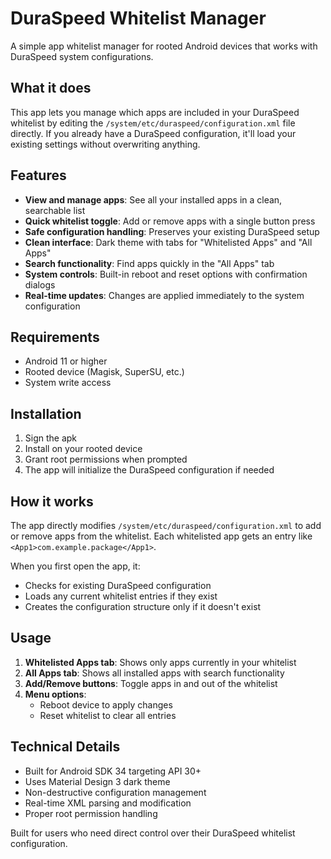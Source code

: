 # DuraSpeed Whitelist Manager

A simple app whitelist manager for rooted Android devices that works with DuraSpeed system configurations.

## What it does

This app lets you manage which apps are included in your DuraSpeed whitelist by editing the `/system/etc/duraspeed/configuration.xml` file directly. If you already have a DuraSpeed configuration, it'll load your existing settings without overwriting anything.

## Features

- **View and manage apps**: See all your installed apps in a clean, searchable list
- **Quick whitelist toggle**: Add or remove apps with a single button press  
- **Safe configuration handling**: Preserves your existing DuraSpeed setup
- **Clean interface**: Dark theme with tabs for "Whitelisted Apps" and "All Apps"
- **Search functionality**: Find apps quickly in the "All Apps" tab
- **System controls**: Built-in reboot and reset options with confirmation dialogs
- **Real-time updates**: Changes are applied immediately to the system configuration

## Requirements

- Android 11 or higher
- Rooted device (Magisk, SuperSU, etc.)
- System write access

## Installation

1. Sign the apk
2. Install on your rooted device
3. Grant root permissions when prompted
4. The app will initialize the DuraSpeed configuration if needed

## How it works

The app directly modifies `/system/etc/duraspeed/configuration.xml` to add or remove apps from the whitelist. Each whitelisted app gets an entry like `<App1>com.example.package</App1>`.

When you first open the app, it:
- Checks for existing DuraSpeed configuration
- Loads any current whitelist entries if they exist
- Creates the configuration structure only if it doesn't exist

## Usage

1. **Whitelisted Apps tab**: Shows only apps currently in your whitelist
2. **All Apps tab**: Shows all installed apps with search functionality
3. **Add/Remove buttons**: Toggle apps in and out of the whitelist
4. **Menu options**: 
   - Reboot device to apply changes
   - Reset whitelist to clear all entries

## Technical Details

- Built for Android SDK 34 targeting API 30+
- Uses Material Design 3 dark theme
- Non-destructive configuration management
- Real-time XML parsing and modification
- Proper root permission handling

Built for users who need direct control over their DuraSpeed whitelist configuration.
